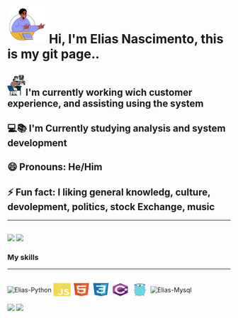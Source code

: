 <h1 style= text-aling:center text-decoration:none  > <img src="Elias.png" style=text-decoration:none> </img> Hi, I'm Elias Nascimento, this is my git page..</h1>
<a href="https://github.com/Nuno38"> </a>
<div>
<h2><img src="Customer experience.png"></img>I'm currently working wich customer experience, and assisting using the system</h2>
<h2> 💻📚 I'm Currently studying analysis and system development</h2> 
 <h2>😄 Pronouns: He/Him</h2>
  <h2>⚡ Fun fact: I liking general knowledg, culture, devolepment, politics, stock Exchange, music </h2>
</div>
<hr>
<br>
<picture>
  <source
    srcset="https://github-readme-stats.vercel.app/api?username=Nuno38&show_icons=true&theme=dark"
    media="(prefers-color-scheme: dark)"
  />
  <source
    srcset="https://github-readme-stats.vercel.app/api?username=Nuno38&show_icons=true"
    media="(prefers-color-scheme: light), (prefers-color-scheme: no-preference)"
  />
  <img src="https://github-readme-stats.vercel.app/api?username=Nuno38&show_icons=true" />
  
</picture>
<picture>
<sorce>
  <img src ="https://github-readme-stats.vercel.app/api/top-langs/?username=Nuno38&hige_progress=true"/>
</sorce>
</picture>

<br>

<h3 style:"text-color:red">My skills</h3>
<hr>
<div style="display: inline_block"><br>
 
 <img align="center" alt="Elias-Python" height="30" width="40" src="https://icongr.am/devicon/python-original.svg?size=128&color=currentColor">
  <img align="center" alt="Elias-Js" height="30" width="40" src="https://raw.githubusercontent.com/devicons/devicon/master/icons/javascript/javascript-plain.svg">
  <img align="center" alt="Elias-HTML" height="30" width="40" src="https://raw.githubusercontent.com/devicons/devicon/master/icons/html5/html5-original.svg">
  <img align="center" alt="Elias-CSS" height="30" width="40" src="https://raw.githubusercontent.com/devicons/devicon/master/icons/css3/css3-original.svg">
  <img align="center" alt="Elias-Csharp" height="30" width="40" src="https://raw.githubusercontent.com/devicons/devicon/master/icons/csharp/csharp-original.svg">
  <img align="center" alt="Elias-Js" height="30" width="40" src="https://raw.githubusercontent.com/devicons/devicon/master/icons/go/go-original.svg">
  <img align="center" alt="Elias-Mysql" height="30" width="40" src="https://icongr.am/devicon/mysql-original-wordmark.svg?size=628&color=currentColor">

  

</div>
<br>



<div > 
  <a href="https://instagram.com/runo_pds/](https://instagram.com/nuno_pds?igshid=OGQ5ZDc2ODk2ZA==" target="_blank"><img src="https://img.shields.io/badge/-Instagram-%23E4405F?style=for-the-badge&logo=instagram&logoColor=radical" target="_blank"></a>
  <a href="https://www.linkedin.com/in/elias-nascimento-jr-8b1316b9/" target="_blank"><img src="https://img.shields.io/badge/-LinkedIn-%230077B5?style=for-the-badge&logo=linkedin&logoColor=white" target="_blank"></a> 
</div>
